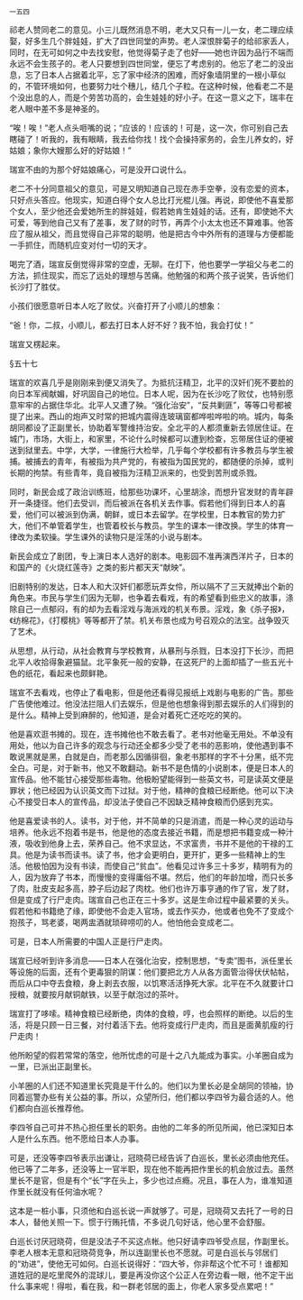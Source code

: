     一五四 

   祁老人赞同老二的意见。小三儿既然消息不明，老大又只有一儿一女，老二理应续娶，好多生几个胖娃娃，扩大了四世同堂的声势。老人深恨胖菊子的给祁家丢人，同时，在无可如何之中去找安慰，他觉得菊子走了也好——她也许因为品行不端而永远不会生孩子的。老人只要想到四世同堂，便忘了考虑别的。他忘了老二的没出息，忘了日本人占据着北平，忘了家中经济的困难，而好象墙阴里的一根小草似的，不管环境如何，也要努力吐个穗儿，结几个子粒。在这种时候，他看老二不是个没出息的人，而是个劳苦功高的，会生娃娃的好小子。在这一意义之下，瑞丰在老人眼中差不多是神圣的。

   “唉！唉！”老人点头咂嘴的说；“应该的！应该的！可是，这一次，你可别自己去瞎碰了！听我的，我有眼睛，我去给你找！找个会操持家务的，会生儿养女的，好姑娘；象你大嫂那么好的好姑娘！”

   瑞宣不由的为那个好姑娘痛心，可是没开口说什么。

   老二不十分同意祖父的意见，可是又明知道自己现在赤手空拳，没有恋爱的资本，只好点头答应。他现实，知道白得个女人总比打光棍儿强。再说，即使他不喜爱那个女人，至少他还会爱她所生的胖娃娃，假若她肯生娃娃的话。还有，即使她不大可爱，等到他自己又有了差事，发了财的时节，再弄个小太太也还不算难事。他答应了服从祖父，而且觉得自己非常的聪明，他是把古今中外所有的道理与方便都能一手抓住，而随机应变对付一切的天才。

   喝完了酒，瑞宣反倒觉得非常的空虚，无聊。在灯下，他也要学一学祖父与老二的方法，抓住现实，而忘了远处的理想与苦痛。他勉强的和两个孩子说笑，告诉他们长沙打了胜仗。

   小孩们很愿意听日本人吃了败仗。兴奋打开了小顺儿的想象：

   “爸！你，二叔，小顺儿，都去打日本人好不好？我不怕，我会打仗！”

   瑞宣又楞起来。

   §五十七

   瑞宣的欢喜几乎是刚刚来到便又消失了。为抵抗汪精卫，北平的汉奸们死不要脸的向日本军阀献媚，好巩固自己的地位。日本人呢，因为在长沙吃了败仗，也特别愿意牢牢的占据住华北。北平人又遭了殃。“强化治安”，“反共剿匪”，等等口号都被提了出来。西山的炮声又时常的把城内震得连玻璃窗都哗啦哗啦的响。城内，每条胡同都设了正副里长，协助着军警维持治安。全北平的人都须重新去领居住证。在城门，市场，大街上，和家里，不论什么时候都可以遭到检查，忘带居住证的便被送到狱里去。中学，大学，一律施行大检举，几乎每个学校都有许多教员与学生被捕。被捕去的青年，有被指为共产党的，有被指为国民党的，都随便的杀掉，或判长期的拘禁。有些青年，竟自被指为汪精卫派来的，也受到苦刑或杀戮。

   同时，新民会成了政治训练班，给那些功课坏，心里胡涂，而想升官发财的青年辟开一条捷径。他们去受训，而后被派在各机关去作事。假若他们得到日本人的喜爱，他们可以被派到伪满，朝鲜，或日本去留学。在学校里，日本教官的势力扩大，他们不单管着学生，也管着校长与教员。学生的课本一律改换。学生的体育一律改为柔软操。学生课外的读物只是淫荡的小说与剧本。

   新民会成立了剧团，专上演日本人选好的剧本。电影园不准再演西洋片子，日本的和国产的《火烧红莲寺》之类的影片都天天“献映”。

   旧剧特别的发达，日本人和大汉奸们都愿玩弄女伶，所以隔不了三天就捧出个新的角色来。市民与学生们因为无聊，也争着去看戏，有的希望看到些忠义的故事，涤除自己一点郁闷，有的却为去看淫戏与海派戏的机关布景。淫戏，象《杀子报》，《纺棉花》，《打樱桃》等等都开了禁。机关布景也成为号召观众的法宝。战争毁灭了艺术。

   从思想，从行动，从社会教育与学校教育，从暴刑与杀戮，日本没打下长沙，而把北平人收拾得象避猫鼠。北平象死一般的安静，在这死尸的上面却插了一些五光十色的纸花，看起来也颇鲜艳。

   瑞宣不去看戏，也停止了看电影，但是他还看得见报纸上戏剧与电影的广告。那些广告使他难过。他没法拦阻人们去娱乐，但是他也想象得到那去娱乐的人们得到的是什么。精神上受到麻醉的，他知道，是会对着死亡还吃吃的笑的。

   他是喜欢逛书摊的。现在，连书摊他也不敢去看了。老书对他毫无用处。不单没有用处，他以为自己许多的观念与行动还全都多少受了老书的恶影响，使他遇到事不敢说黑就是黑，白就是白，而老那么因循徘徊，象老书那样的字不十分黑，纸不完全白。可是，对于新书，他又不敢翻动。新书不是色情的小说剧本，便是日本人的宣传品。他不能甘心接受那些毒物。他极盼望能得到一些英文书，可是读英文便是罪状；他已经因为认识英文而下过狱。对于他，精神的食粮已经断绝。他可以下决心不接受日本人的宣传品，却没法子使自己不因缺乏精神食粮而仍感到充实。

   他是喜爱读书的人。读书，对于他，并不简单的只是消遣，而是一种心灵的运动与培养。他永远不抱着书是书，他是他的态度去接近书籍，而是想把书籍变成一种汁液，吸收到他身上去，荣养自己。他不求显达，不求富贵，书并不是他的干禄的工具。他是为读书而读书。读了书，他才会更明白，更开扩，更多一些精神上的生活。他极怕因为没有书读，而使自己“贫血”。他看见过许多三十多岁，精明有为的人，因为放弃了书本，而慢慢的变得庸俗不堪。然后，他们的年龄加增，而只长多了肉，肚皮支起多高，脖子后边起了肉枕。他们也许万事亨通的作了官，发了财，但是变成了行尸走肉。瑞宣自己也正在三十多岁。这是生命过程中最紧要的关头。假若他和书籍绝了缘，即使他不会走入官场，或去作买办，他或者也免不了变成个抱孩子，骂老婆，喝两盅酒就琐碎唠叨的人。他怕他会变成老二。

   可是，日本人所需要的中国人正是行尸走肉。

   瑞宣已经听到许多消息——日本人在强化治安，控制思想，“专卖”图书，派任里长等设施的后面，还有个更毒狠的阴谋：他们要把北方人从各方面管治得伏伏帖帖，而后从口中夺去食粮，身上剥去衣服，以饥寒活活挣死大家。北平在不久就要计口授粮，就要按月献铜献铁，以至于献泡过的茶叶。

   瑞宣打了哆嗦。精神食粮已经断绝，肉体的食粮，哼，也会照样的断绝。以后的生活，将是只顾一日三餐，对付着活下去。他将变成行尸走肉，而且是面黄肌瘦的行尸走肉！

   他所盼望的假若常常的落空，他所忧虑的可是十之八九能成为事实。小羊圈自成为一里，已派出正副里长。

   小羊圈的人们还不知道里长究竟是干什么的。他们以为里长必是全胡同的领袖，协同着巡警办些有关公益的事。所以，众望所归，他们都以李四爷为最合适的人。他们都向白巡长推荐他。

   李四爷自己可并不热心担任里长的职务。由他的二年多的所见所闻，他已深知日本人是什么东西。他不愿给日本人办事。

   可是，还没等李四爷表示出谦让，冠晓荷已经告诉了白巡长，里长必须由他充任。他已等了二年多，还没等上一官半职，现在他不能再把作里长的机会放过去。虽然里长不是官，但是有个“长”字在头上，多少也过点瘾。况且，事在人为，谁准知道作里长就没有任何油水呢？

   这本是一桩小事，只须他和白巡长说一声就够了。可是，冠晓荷又去托了一号的日本人，替他关照一下。惯于行贿托情，不多说几句好话，他心里不会舒服。

   白巡长讨厌冠晓荷，但是没法子不买这点帐。他只好请李四爷受点屈，作副里长。李老人根本无意和冠晓荷竞争，所以连副里长也不愿就。可是白巡长与邻居们的“劝进”，使他无可如何。白巡长说得好：“四大爷，你非帮这个忙不可！谁都知道姓冠的是吃里爬外的混球儿，要是再没你这个公正人在旁边看一眼，他不定干出什么事来呢！得啦，看在我，和一群老邻居的面上，你老人家多受点累吧！”

